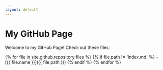 ```yaml
---
layout: default
---
```


# My GitHub Page

Welcome to my GitHub Page! Check out these files:

{% for file in site.github.repository.files %}
  {% if file.path != 'index.md' %}
    - [{{ file.name }}]({{ file.path }})
  {% endif %}
{% endfor %}

